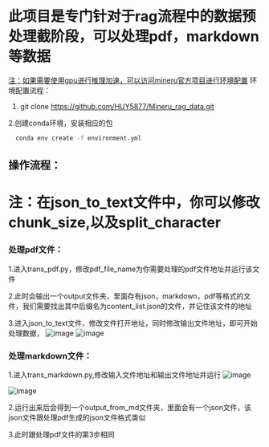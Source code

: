 # 此项目是专门针对于rag流程中的数据预处理截阶段，可以处理pdf，markdown等数据

[注：如果需要使用gpu进行推理加速，可以访问mineru官方项目进行环境配置](https://github.com/opendatalab/MinerU)
环境配置流程：

1. git clone https://github.com/HUY5877/Mineru_rag_data.git

2.创建conda环境，安装相应的包
``` bash
  conda env create -f environment.yml
```

## 操作流程：

# 注：在json_to_text文件中，你可以修改chunk_size,以及split_character #
### 处理pdf文件：

1.进入trans_pdf.py，修改pdf_file_name为你需要处理的pdf文件地址并运行该文件

2.此时会输出一个output文件夹，里面存有json，markdown，pdf等格式的文件，我们需要找出其中后缀名为content_list.json的文件，并记住该文件的地址

3.进入json_to_text文件，修改文件打开地址，同时修改输出文件地址，即可开始处理数据，
  ![image](https://github.com/user-attachments/assets/2ab8a8db-354d-499f-ac74-ff07ccf2e7a0)
  ![image](https://github.com/user-attachments/assets/3e137315-68d8-4b7d-99fb-45eee9cc159a)

### 处理markdown文件：

1.进入trans_markdown.py,修改输入文件地址和输出文件地址并运行
![image](https://github.com/user-attachments/assets/321dbe71-ebb9-488f-a7c2-183a52a18935)

![image](https://github.com/user-attachments/assets/a488c8ff-b552-44b8-8098-aa5fb1b0f7b9)

2.运行出来后会得到一个output_from_md文件夹，里面会有一个json文件，该json文件跟处理pdf生成的json文件格式类似

3.此时跟处理pdf文件的第3步相同


